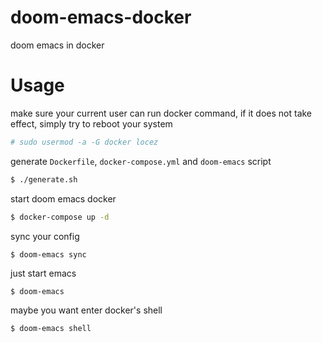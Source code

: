 # doom-emacs-docker

doom emacs in docker

# Usage

make sure your current user can run docker command, if it does not take effect, simply try to reboot your system

```bash
# sudo usermod -a -G docker locez
```

generate `Dockerfile`, `docker-compose.yml` and `doom-emacs` script

```bash
$ ./generate.sh
```

start doom emacs docker

```bash
$ docker-compose up -d
```

sync your config

```bash
$ doom-emacs sync
```
just start emacs

```
$ doom-emacs
```
maybe you want enter docker's shell

```bash
$ doom-emacs shell
```




